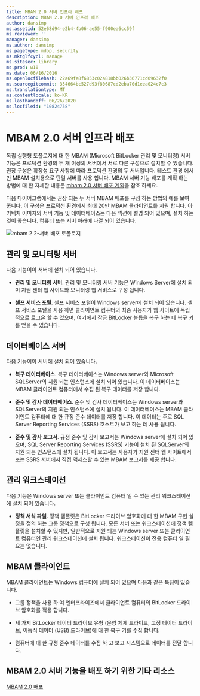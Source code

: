 ```yaml
---
title: MBAM 2.0 서버 인프라 배포
description: MBAM 2.0 서버 인프라 배포
author: dansimp
ms.assetid: 52e68d94-e2b4-4b06-ae55-f900ea6cc59f
ms.reviewer: ''
manager: dansimp
ms.author: dansimp
ms.pagetype: mdop, security
ms.mktglfcycl: manage
ms.sitesec: library
ms.prod: w10
ms.date: 06/16/2016
ms.openlocfilehash: 22a69fe8f6853c02a818bb026b36771cd09632f0
ms.sourcegitcommit: 354664bc527d93f80687cd2eba70d1eea024c7c3
ms.translationtype: MT
ms.contentlocale: ko-KR
ms.lasthandoff: 06/26/2020
ms.locfileid: "10824758"
---
```

# MBAM 2.0 서버 인프라 배포


독립 실행형 토폴로지에 대 한 MBAM (Microsoft BitLocker 관리 및 모니터링) 서버 기능은 프로덕션 환경의 두 개 이상의 서버에서 서로 다른 구성으로 설치할 수 있습니다. 권장 구성은 확장성 요구 사항에 따라 프로덕션 환경의 두 서버입니다. 테스트 환경 에서만 MBAM 설치용으로 단일 서버를 사용 합니다. MBAM 서버 기능 배포를 계획 하는 방법에 대 한 자세한 내용은 [mbam 2.0 서버 배포 계획](planning-for-mbam-20-server-deployment-mbam-2.md)을 참조 하세요.

다음 다이어그램에서는 권장 되는 두 서버 MBAM 배포를 구성 하는 방법의 예를 보여 줍니다. 이 구성은 프로덕션 환경에서 최대 20만 MBAM 클라이언트를 지원 합니다. 아키텍처 이미지의 서버 기능 및 데이터베이스는 다음 섹션에 설명 되어 있으며, 설치 하는 것이 좋습니다. 컴퓨터 또는 서버 아래에 나열 되어 있습니다.

![mbam 2 2-서버 배포 토폴로지](images/mbam2-3-servers.gif)

## 관리 및 모니터링 서버


다음 기능이이 서버에 설치 되어 있습니다.

-   **관리 및 모니터링 서버**. 관리 및 모니터링 서버 기능은 Windows Server에 설치 되며 지원 센터 웹 사이트와 모니터링 웹 서비스로 구성 됩니다.

-   **셀프 서비스 포털**. 셀프 서비스 포털이 Windows server에 설치 되어 있습니다. 셀프 서비스 포털을 사용 하면 클라이언트 컴퓨터의 최종 사용자가 웹 사이트에 독립적으로 로그온 할 수 있으며, 여기에서 잠금 BitLocker 볼륨을 복구 하는 데 복구 키를 얻을 수 있습니다.

## 데이터베이스 서버


다음 기능이이 서버에 설치 되어 있습니다.

-   **복구 데이터베이스**. 복구 데이터베이스는 Windows server와 Microsoft SQLServer의 지원 되는 인스턴스에 설치 되어 있습니다. 이 데이터베이스는 MBAM 클라이언트 컴퓨터에서 수집 된 복구 데이터를 저장 합니다.

-   **준수 및 감사 데이터베이스**. 준수 및 감사 데이터베이스는 Windows server와 SQLServer의 지원 되는 인스턴스에 설치 됩니다. 이 데이터베이스는 MBAM 클라이언트 컴퓨터에 대 한 규정 준수 데이터를 저장 합니다. 이 데이터는 주로 SQL Server Reporting Services (SSRS) 호스트가 보고 하는 데 사용 됩니다.

-   **준수 및 감사 보고서**. 규정 준수 및 감사 보고서는 Windows server에 설치 되어 있으며, SQL Server Reporting Services (SSRS) 기능이 설치 된 SQLServer의 지원 되는 인스턴스에 설치 됩니다. 이 보고서는 사용자가 지원 센터 웹 사이트에서 또는 SSRS 서버에서 직접 액세스할 수 있는 MBAM 보고서를 제공 합니다.

## 관리 워크스테이션


다음 기능은 Windows server 또는 클라이언트 컴퓨터 일 수 있는 관리 워크스테이션에 설치 되어 있습니다.

-   **정책 서식 파일**. 정책 템플릿은 BitLocker 드라이브 암호화에 대 한 MBAM 구현 설정을 정의 하는 그룹 정책으로 구성 됩니다. 모든 서버 또는 워크스테이션에 정책 템플릿을 설치할 수 있지만, 일반적으로 지원 되는 Windows server 또는 클라이언트 컴퓨터인 관리 워크스테이션에 설치 됩니다. 워크스테이션이 전용 컴퓨터 일 필요는 없습니다.

## <a href="" id="---------mbam-client"></a> MBAM 클라이언트


MBAM 클라이언트는 Windows 컴퓨터에 설치 되어 있으며 다음과 같은 특징이 있습니다.

-   그룹 정책을 사용 하 여 엔터프라이즈에서 클라이언트 컴퓨터의 BitLocker 드라이브 암호화를 적용 합니다.

-   세 가지 BitLocker 데이터 드라이브 유형 (운영 체제 드라이브, 고정 데이터 드라이브, 이동식 데이터 (USB) 드라이브)에 대 한 복구 키를 수집 합니다.

-   컴퓨터에 대 한 규정 준수 데이터를 수집 하 고 보고 시스템으로 데이터를 전달 합니다.

## MBAM 2.0 서버 기능을 배포 하기 위한 기타 리소스


[MBAM 2.0 배포](deploying-mbam-20-mbam-2.md)

 

 





